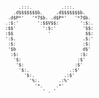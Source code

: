               .:::.           .:::.
            .d$$$$$$$b.     .d$$$$$$$b.
          .d$P*'   '*7$b. .d$P*'   '*7$b.
         .:$:'       ':$$V$$:        ':$:.
         :$$'          ':$:'          '$$:
         :$$             '             $$:
         ':$.                         .$:'
          :$:                         :$:
          '$b                         d$'
           :$:                       :$:
            '$:                     :$'
             '$:                   :$'
              '$:.               .:$'
                '$:.           .:$'
                  '%:.       .:%'
                    '*.     .*'
                       ' . '        
